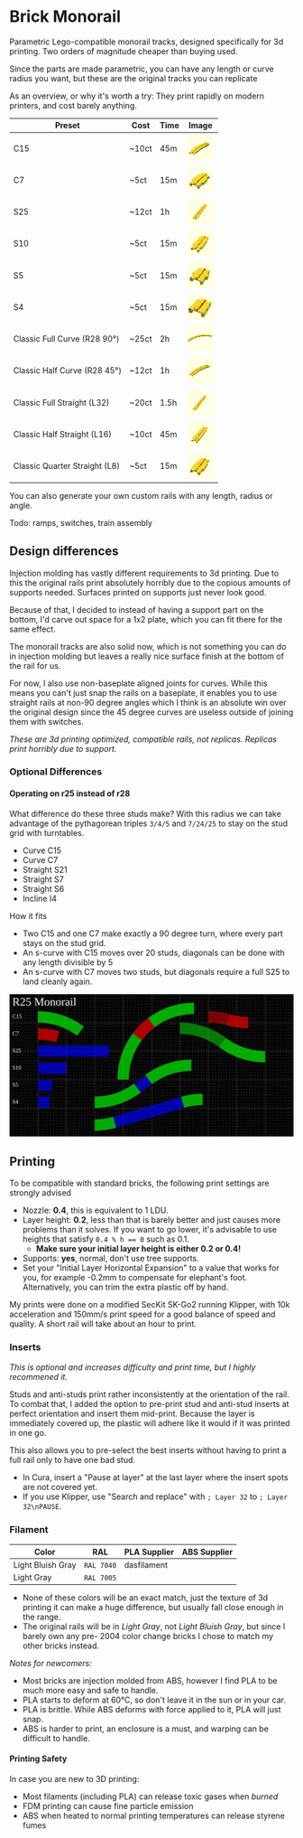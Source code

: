 # Brick Monorail

Parametric Lego-compatible monorail tracks, designed specifically for 3d printing.
Two orders of magnitude cheaper than buying used.

Since the parts are made parametric, you can have any length or curve radius you want,
but these are the original tracks you can replicate

As an overview, or why it's worth a try: They print rapidly on modern printers, and cost barely anything.

| Preset                        | Cost  | Time | Image                                                                            |
| ----------------------------- | ----- | ---- | -------------------------------------------------------------------------------- |
| C15                           | ~10ct | 45m  | ![C15](./assets/generated/C15.png)                                               |
| C7                            | ~5ct  | 15m  | ![C7](./assets/generated/C7.png)                                                 |
| S25                           | ~12ct | 1h   | ![S25](./assets/generated/S25.png)                                               |
| S10                           | ~5ct  | 15m  | ![S10](./assets/generated/S10.png)                                               |
| S5                            | ~5ct  | 15m  | ![S5](./assets/generated/S5.png)                                                 |
| S4                            | ~5ct  | 15m  | ![S4](./assets/generated/S4.png)                                                 |
| Classic Full Curve (R28 90°)  | ~25ct | 2h   | ![Classic Full Curve](./assets/generated/Classic%20Full%20Curve.png)             |
| Classic Half Curve (R28 45°)  | ~12ct | 1h   | ![Classic Half Curve](./assets/generated/Classic%20Half%20Curve.png)             |
| Classic Full Straight (L32)   | ~20ct | 1.5h | ![Classic Full Straight](./assets/generated/Classic%20Full%20Straight.png)       |
| Classic Half Straight (L16)   | ~10ct | 45m  | ![Classic Half Straight](./assets/generated/Classic%20Half%20Straight.png)       |
| Classic Quarter Straight (L8) | ~5ct  | 15m  | ![Classic Quarter Straight](./assets/generated/Classic%20Quarter%20Straight.png) |

You can also generate your own custom rails with any length, radius or angle.

Todo: ramps, switches, train assembly

## Design differences

Injection molding has vastly different requirements to 3d printing.
Due to this the original rails print absolutely horribly due to the copious amounts of supports needed.
Surfaces printed on supports just never look good.

Because of that, I decided to instead of having a support part on the bottom, I'd carve out space for
a 1x2 plate, which you can fit there for the same effect.

The monorail tracks are also solid now, which is not something you can do in injection molding but leaves
a really nice surface finish at the bottom of the rail for us.

For now, I also use non-baseplate aligned joints for curves. While this means you can't just snap the rails
on a baseplate, it enables you to use straight rails at non-90 degree angles which I think is an absolute
win over the original design since the 45 degree curves are useless outside of joining them with switches.

_These are 3d printing optimized, compatible rails, not replicas. Replicas print horribly due to support._

### Optional Differences

#### Operating on r25 instead of r28

What difference do these three studs make?
With this radius we can take advantage of the pythagorean triples `3/4/5` and `7/24/25` to stay on the stud
grid with turntables.

- Curve C15
- Curve C7
- Straight S21
- Straight S7
- Straight S6
- Incline I4

How it fits

- Two C15 and one C7 make exactly a 90 degree turn, where every part stays on the stud grid.
- An s-curve with C15 moves over 20 studs, diagonals can be done with any length divisible by 5
- An s-curve with C7 moves two studs, but diagonals require a full S25 to land cleanly again.

![](./assets/r25.svg)

## Printing

To be compatible with standard bricks, the following print settings are strongly advised

- Nozzle: **0.4**, this is equivalent to 1 LDU.
- Layer height: **0.2**, less than that is barely better and just causes more problems than it solves.
  If you want to go lower, it's advisable to use heights that satisfy `0.4 % h == 0` such as 0.1.
  - **Make sure your initial layer height is either 0.2 or 0.4!**
- Supports: **yes**, normal, don't use tree supports.
- Set your "Initial Layer Horizontal Expansion" to a value that works for you, for example -0.2mm to compensate for elephant's foot.
  Alternatively, you can trim the extra plastic off by hand.

My prints were done on a modified SecKit SK-Go2 running Klipper, with 10k acceleration and 150mm/s print speed for a good
balance of speed and quality. A short rail will take about an hour to print.

### Inserts

_This is optional and increases difficulty and print time, but I highly recommened it._

Studs and anti-studs print rather inconsistently at the orientation of the rail.
To combat that, I added the option to pre-print stud and anti-stud inserts at perfect orientation and insert them mid-print.
Because the layer is immediately covered up, the plastic will adhere like it would if it was printed in one go.

This also allows you to pre-select the best inserts without having to print a full rail only to have one bad stud.

- In Cura, insert a "Pause at layer" at the last layer where the insert spots are not covered yet.
- If you use Klipper, use "Search and replace" with `; Layer 32` to `; Layer 32\nPAUSE`.

### Filament

| Color             | RAL        | PLA Supplier | ABS Supplier |
| ----------------- | ---------- | ------------ | ------------ |
| Light Bluish Gray | `RAL 7040` | dasfilament  |              |
| Light Gray        | `RAL 7005` |              |              |

- None of these colors will be an exact match, just the texture of 3d printing it can make a huge difference, but usually fall close enough in the range.
- The original rails will be in _Light Gray_, not _Light Bluish Gray_, but since I barely own any pre- 2004 color change bricks I chose to match my other bricks instead.

_Notes for newcomers:_

- Most bricks are injection molded from ABS, however I find PLA to be much more easy and safe to handle.
- PLA starts to deform at 60°C, so don't leave it in the sun or in your car.
- PLA is brittle. While ABS deforms with force applied to it, PLA will just snap.
- ABS is harder to print, an enclosure is a must, and warping can be difficult to handle.

#### Printing Safety

In case you are new to 3D printing:

- Most filaments (including PLA) can release toxic gases when _burned_
- FDM printing can cause fine particle emission
- ABS when heated to normal printing temperatures can release styrene fumes
